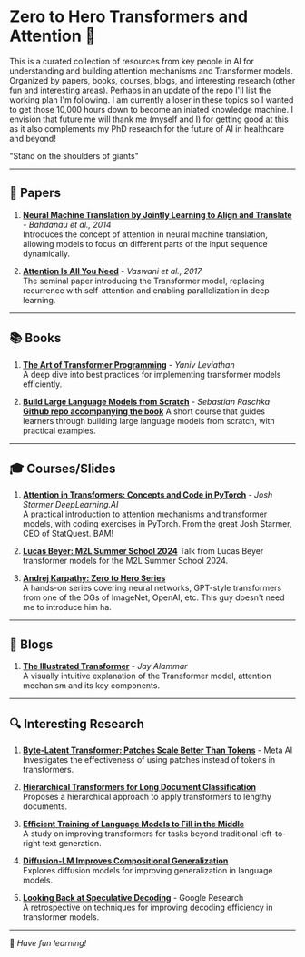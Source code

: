 # Zero to Hero Transformers and Attention 🚀

This is a curated collection of resources from key people in AI for understanding and building attention mechanisms and Transformer models. Organized by papers, books, courses, blogs, and interesting research (other fun and interesting areas). Perhaps in an update of the repo I'll list the working plan I'm following. I am currently a loser in these topics so I wanted to get those 10,000 hours down to become an iniated knowledge machine. I envision that future me will thank me (myself and I) for getting good at this as it also complements my PhD research for the future of AI in healthcare and beyond!

"Stand on the shoulders of giants"

---

## 📜 Papers

1. **[Neural Machine Translation by Jointly Learning to Align and Translate](https://arxiv.org/abs/1409.0473)** - *Bahdanau et al., 2014*  
   Introduces the concept of attention in neural machine translation, allowing models to focus on different parts of the input sequence dynamically.

2. **[Attention Is All You Need](https://arxiv.org/abs/1706.03762)** - *Vaswani et al., 2017*  
   The seminal paper introducing the Transformer model, replacing recurrence with self-attention and enabling parallelization in deep learning.

---

## 📚 Books

1. **[The Art of Transformer Programming](https://yanivle.github.io/taotp.pdf)** - *Yaniv Leviathan*  
   A deep dive into best practices for implementing transformer models efficiently.

2. **[Build Large Language Models from Scratch](https://www.amazon.com/Build-Large-Language-Model-Scratch/dp/1633437167?crid=228R4JI0P0QFR&dib=eyJ2IjoiMSJ9.XvZyIer9iV133BWXqNiVt_OOJXZheO54dvZtQly8MC25PNYZrN3OWsGLjbg3I0G9hI3LkjwhsORxvHIob3nvCZFgdSSQEFe07VkehijGxT03n4Amdw7lnXxnsOUuWXeglfHnewCcV3DjL9zWHELfh5DG1ZErzFym3S6ZxSuFzNvoPkaq0uDlD_CKwqHdC0KM_RdvIqF0_2RudgvzRli0V155KkusHRck3pG7ybp5VyqKDC_GgL_MEywLwLhFgX6kOCgV6Rq90eTgSHFd6ac8krpIYjsHWe6H3IXbfKGvMXc.473O1-iUZC0z2hdx8L5Z5ZTNxtNV9gNPw_mE7QZ5Y90&dib_tag=se&keywords=raschka&qid=1730250834&sprefix=raschk,aps,162&sr=8-1&linkCode=sl1&tag=rasbt03-20&linkId=84ee23afbd12067e4098443718842dac&language=en_US&ref_=as_li_ss_tl)** - *Sebastian Raschka*  
**[Github repo accompanying the book](https://github.com/rasbt/LLMs-from-scratch)**
   A short course that guides learners through building large language models from scratch, with practical examples.

---

## 🎓 Courses/Slides

1. **[Attention in Transformers: Concepts and Code in PyTorch](https://www.deeplearning.ai/short-courses/attention-in-transformers-concepts-and-code-in-pytorch/?utm_campaign=joshstarmer-launch&utm_medium=social&utm_source=x)** - *Josh Starmer DeepLearning.AI*  
   A practical introduction to attention mechanisms and transformer models, with coding exercises in PyTorch. From the great Josh Starmer, CEO of StatQuest. BAM!

2. **[Lucas Beyer: M2L Summer School 2024](https://www.youtube.com/watch?v=bMXqnLiVgLk)**
   Talk from Lucas Beyer transformer models for the M2L Summer School 2024.

3. **[Andrej Karpathy: Zero to Hero Series]([https://karpathy.ai/zero-to-hero/](https://www.youtube.com/playlist?list=PLAqhIrjkxbuWI23v9cThsA9GvCAUhRvKZ))**  
   A hands-on series covering neural networks, GPT-style transformers from one of the OGs of ImageNet, OpenAI, etc. This guy doesn't need me to introduce him ha.

---

## 📝 Blogs

1. **[The Illustrated Transformer](https://jalammar.github.io/illustrated-transformer/)** - *Jay Alammar*  
   A visually intuitive explanation of the Transformer model, attention mechanism and its key components.

---

## 🔍 Interesting Research

1. **[Byte-Latent Transformer: Patches Scale Better Than Tokens](https://ai.meta.com/research/publications/byte-latent-transformer-patches-scale-better-than-tokens/)** - Meta AI  
   Investigates the effectiveness of using patches instead of tokens in transformers.

2. **[Hierarchical Transformers for Long Document Classification](https://arxiv.org/pdf/2201.09792)**  
   Proposes a hierarchical approach to apply transformers to lengthy documents.

3. **[Efficient Training of Language Models to Fill in the Middle](https://arxiv.org/abs/2201.03545)**  
   A study on improving transformers for tasks beyond traditional left-to-right text generation.

4. **[Diffusion-LM Improves Compositional Generalization](https://arxiv.org/abs/2211.17192)**  
   Explores diffusion models for improving generalization in language models.

5. **[Looking Back at Speculative Decoding](https://research.google/blog/looking-back-at-speculative-decoding/)** - Google Research  
   A retrospective on techniques for improving decoding efficiency in transformer models.

---

🚀 *Have fun learning!*  
